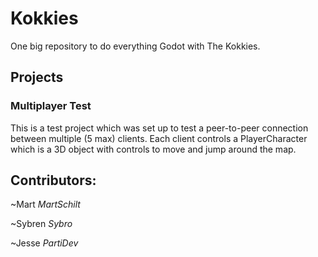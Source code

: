 # Kokkies
One big repository to do everything Godot with The Kokkies.

## Projects
### Multiplayer Test
This is a test project which was set up to test a peer-to-peer connection between multiple (5 max) clients. Each client controls a PlayerCharacter which is a 3D object with controls to move and jump around the map.

## Contributors:
~Mart
_MartSchilt_

~Sybren
_Sybro_

~Jesse
_PartiDev_
